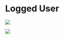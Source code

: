 # Logged User

![](https://github.com/Scopics/Voting-system/blob/master/documentation/UMLDiagrams/src/ULU-01_AddPetition.svg)

![](https://github.com/Scopics/Voting-system/blob/master/documentation/UMLDiagrams/src/ULU-02_Vote.svg)
